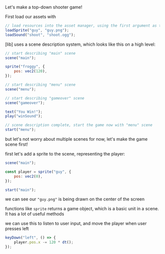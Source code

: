 Let's make a top-down shooter game!

First load our assets with

```js
// load resources into the asset manager, using the first argument as the name / key
loadSprite("guy", "guy.png");
loadSound("shoot", "shoot.ogg");
```

[lib] uses a scene description system, which looks like this on a high level:

```js
// start describing "main" scene
scene("main");

sprite("froggy", {
	pos: vec2(120),
});

// start describing "menu" scene
scene("menu");

// start describing "gameover" scene
scene("gameover");

text("You Win!");
play("winSound");

// scene description complete, start the game now with "menu" scene
start("menu");
```

but let's not worry about multiple scenes for now, let's make the game scene first!

first let's add a sprite to the scene, representing the player:

```js
scene("main");

const player = sprite("guy", {
	pos: vec2(0),
});

start("main");
```

we can see our `"guy.png"` is being drawn on the center of the screen

functions like `sprite` returns a game object, which is a basic unit in a scene. It has a lot of useful methods

we can use this to listen to user input, and move the player when user presses left

```js
keyDown("left", () => {
	player.pos.x -= 120 * dt();
});
```

